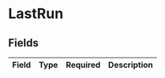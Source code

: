 # LastRun


## Fields

| Field       | Type        | Required    | Description |
| ----------- | ----------- | ----------- | ----------- |